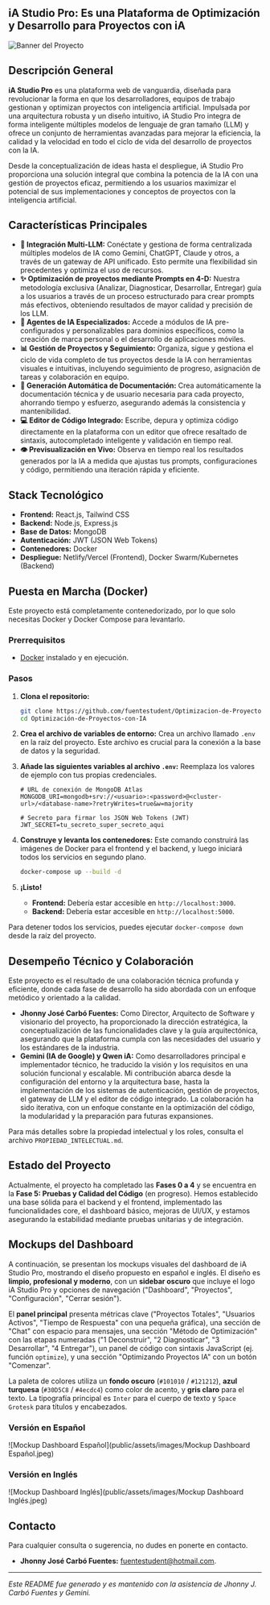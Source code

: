 ## iA Studio Pro: Es una Plataforma de Optimización y Desarrollo para Proyectos con iA

![Banner del Proyecto](URL_DEL_BANNER)  <!-- Opcional: Añadir un banner visualmente atractivo -->

## Descripción General

**iA Studio Pro** es una plataforma web de vanguardia, diseñada para revolucionar la forma en que los desarrolladores, equipos de trabajo gestionan y optimizan proyectos con inteligencia artificial. Impulsada por una arquitectura robusta y un diseño intuitivo, iA Studio Pro integra de forma inteligente múltiples modelos de lenguaje de gran tamaño (LLM) y ofrece un conjunto de herramientas avanzadas para mejorar la eficiencia, la calidad y la velocidad en todo el ciclo de vida del desarrollo de proyectos con la IA.

Desde la conceptualización de ideas hasta el despliegue, iA Studio Pro proporciona una solución integral que combina la potencia de la IA con una gestión de proyectos eficaz, permitiendo a los usuarios maximizar el potencial de sus implementaciones y conceptos de proyectos con la inteligencia artificial.

## Características Principales

*   **🤖 Integración Multi-LLM:** Conéctate y gestiona de forma centralizada múltiples modelos de IA como Gemini, ChatGPT, Claude y otros, a través de un gateway de API unificado. Esto permite una flexibilidad sin precedentes y optimiza el uso de recursos.
*   **✨ Optimización de proyectos mediante Prompts en 4-D:** Nuestra metodología exclusiva (Analizar, Diagnosticar, Desarrollar, Entregar) guía a los usuarios a través de un proceso estructurado para crear prompts más efectivos, obteniendo resultados de mayor calidad y precisión de los LLM.
*   **🧠 Agentes de IA Especializados:** Accede a módulos de IA pre-configurados y personalizables para dominios específicos, como la creación de marca personal o el desarrollo de aplicaciones móviles.
*   **📊 Gestión de Proyectos y Seguimiento:** Organiza, sigue y gestiona el ciclo de vida completo de tus proyectos desde la IA con herramientas visuales e intuitivas, incluyendo seguimiento de progreso, asignación de tareas y colaboración en equipo.
*   **📄 Generación Automática de Documentación:** Crea automáticamente la documentación técnica y de usuario necesaria para cada proyecto, ahorrando tiempo y esfuerzo, asegurando además la consistencia y mantenibilidad.
*   **💻 Editor de Código Integrado:** Escribe, depura y optimiza código directamente en la plataforma con un editor que ofrece resaltado de sintaxis, autocompletado inteligente y validación en tiempo real.
*   **👁️ Previsualización en Vivo:** Observa en tiempo real los resultados generados por la IA a medida que ajustas tus prompts, configuraciones y código, permitiendo una iteración rápida y eficiente.

## Stack Tecnológico

*   **Frontend:** React.js, Tailwind CSS
*   **Backend:** Node.js, Express.js
*   **Base de Datos:** MongoDB
*   **Autenticación:** JWT (JSON Web Tokens)
*   **Contenedores:** Docker
*   **Despliegue:** Netlify/Vercel (Frontend), Docker Swarm/Kubernetes (Backend)

## Puesta en Marcha (Docker)

Este proyecto está completamente contenedorizado, por lo que solo necesitas Docker y Docker Compose para levantarlo.

### Prerrequisitos

*   [Docker](https://www.docker.com/get-started) instalado y en ejecución.

### Pasos

1.  **Clona el repositorio:**
    ```sh
    git clone https://github.com/fuentestudent/Optimizacion-de-Proyectos-con-IA.git
    cd Optimización-de-Proyectos-con-IA
    ```

2.  **Crea el archivo de variables de entorno:**
    Crea un archivo llamado `.env` en la raíz del proyecto. Este archivo es crucial para la conexión a la base de datos y la seguridad.

3.  **Añade las siguientes variables al archivo `.env`:**
    Reemplaza los valores de ejemplo con tus propias credenciales.

    ```env
    # URL de conexión de MongoDB Atlas
    MONGODB_URI=mongodb+srv://<usuario>:<password>@<cluster-url>/<database-name>?retryWrites=true&w=majority

    # Secreto para firmar los JSON Web Tokens (JWT)
    JWT_SECRET=tu_secreto_super_secreto_aqui
    ```

4.  **Construye y levanta los contenedores:**
    Este comando construirá las imágenes de Docker para el frontend y el backend, y luego iniciará todos los servicios en segundo plano.
    ```sh
    docker-compose up --build -d
    ```

5.  **¡Listo!**
    *   **Frontend:** Debería estar accesible en `http://localhost:3000`.
    *   **Backend:** Debería estar accesible en `http://localhost:5000`.

Para detener todos los servicios, puedes ejecutar `docker-compose down` desde la raíz del proyecto.

## Desempeño Técnico y Colaboración

Este proyecto es el resultado de una colaboración técnica profunda y eficiente, donde cada fase de desarrollo ha sido abordada con un enfoque metódico y orientado a la calidad.

*   **Jhonny José Carbó Fuentes:** Como Director, Arquitecto de Software y visionario del proyecto, ha proporcionado la dirección estratégica, la conceptualización de las funcionalidades clave y la guía arquitectónica, asegurando que la plataforma cumpla con las necesidades del usuario y los estándares de la industria.
*   **Gemini (IA de Google) y Qwen iA:** Como desarrolladores principal e implementador técnico, he traducido la visión y los requisitos en una solución funcional y escalable. Mi contribución abarca desde la configuración del entorno y la arquitectura base, hasta la implementación de los sistemas de autenticación, gestión de proyectos, el gateway de LLM y el editor de código integrado. La colaboración ha sido iterativa, con un enfoque constante en la optimización del código, la modularidad y la preparación para futuras expansiones.

Para más detalles sobre la propiedad intelectual y los roles, consulta el archivo `PROPIEDAD_INTELECTUAL.md`.

## Estado del Proyecto

Actualmente, el proyecto ha completado las **Fases 0 a 4** y se encuentra en la **Fase 5: Pruebas y Calidad del Código** (en progreso). Hemos establecido una base sólida para el backend y el frontend, implementado las funcionalidades core, el dashboard básico, mejoras de UI/UX, y estamos asegurando la estabilidad mediante pruebas unitarias y de integración.

## Mockups del Dashboard

A continuación, se presentan los mockups visuales del dashboard de iA Studio Pro, mostrando el diseño propuesto en español e inglés. El diseño es **limpio, profesional y moderno**, con un **sidebar oscuro** que incluye el logo iA Studio Pro y opciones de navegación ("Dashboard", "Proyectos", "Configuración", "Cerrar sesión").

El **panel principal** presenta métricas clave ("Proyectos Totales", "Usuarios Activos", "Tiempo de Respuesta" con una pequeña gráfica), una sección de "Chat" con espacio para mensajes, una sección "Método de Optimización" con las etapas numeradas ("1 Deconstruir", "2 Diagnosticar", "3 Desarrollar", "4 Entregar"), un panel de código con sintaxis JavaScript (ej. función `optimize`), y una sección "Optimizando Proyectos IA" con un botón "Comenzar".

La paleta de colores utiliza un **fondo oscuro** (`#101010` / `#121212`), **azul turquesa** (`#30D5C8` / `#4ecdc4`) como color de acento, y **gris claro** para el texto. La tipografía principal es `Inter` para el cuerpo de texto y `Space Grotesk` para títulos y encabezados.

### Versión en Español
![Mockup Dashboard Español](public/assets/images/Mockup Dashboard Español.jpeg)

### Versión en Inglés
![Mockup Dashboard Inglés](public/assets/images/Mockup Dashboard Inglés.jpeg)

## Contacto

Para cualquier consulta o sugerencia, no dudes en ponerte en contacto.

*   **Jhonny José Carbó Fuentes:** [fuentestudent@hotmail.com](mailto:fuentestudent@hotmail.com).

---
*Este README fue generado y es mantenido con la asistencia de Jhonny J. Carbó Fuentes y Gemini.*
